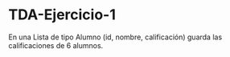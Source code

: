 # TDA-Ejercicio-1
En una Lista de tipo Alumno (id, nombre, calificación) guarda las calificaciones de 6 alumnos.

